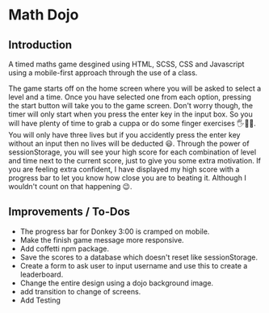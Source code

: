 # Math Dojo

## Introduction

A timed maths game desgined using HTML, SCSS, CSS and Javascript using a mobile-first approach through the use of a class.

The game starts off on the home screen where you will be asked to select a level and a time. Once you have selected one from each option, pressing the start button will take you to the game screen. Don't worry though, the timer will only start when you press the enter key in the input box. So you will have plenty of time to grab a cuppa or do some finger exercises 🖐🏃‍♂. You will only have three lives but if you accidently press the enter key without an input then no lives will be deducted 😃. Through the power of sessionStorage, you will see your high score for each combination of level and time next to the current score, just to give you some extra motivation. If you are feeling extra confident, I have displayed my high score with a progress bar to let you know how close you are to beating it. Although I wouldn't count on that happening 😉.

## Improvements / To-Dos

* The progress bar for Donkey 3:00 is cramped on mobile.
* Make the finish game message more responsive.
* Add coffetti npm package.
* Save the scores to a database which doesn't reset like sessionStorage.
* Create a form to ask user to input username and use this to create a leaderboard.
* Change the entire design using a dojo background image.
* add transition to change of screens.
* Add Testing

